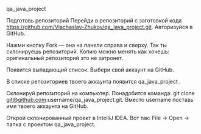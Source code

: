 qa_java_project 

Подготовь репозиторий
Перейди в репозиторий с заготовкой кода https://github.com/Viachaslav-Zhukov/qa_java_project.git. Авторизуйся в GitHub.

Нажми кнопку Fork — она на панели справа и сверху. Так ты склонируешь
репозиторий. Копию можно менять как хочешь: оригинальный репозиторий это не
затронет.

Появится выпадающий список. Выбери свой аккаунт на GitHub.

В списке репозиториев твоего аккаунта появится qa_java_project .

Склонируй репозиторий на компьютер.
Понадобится команда:
git clone git@github.com:username/qa_java_project.git.
Вместо username поставь имя твоего аккаунта на GitHub.

Открой склонированный проект в IntelliJ IDEA. Вот так: File → Open → папка
с проектом qa_java_project.


